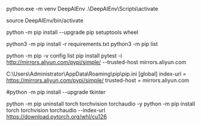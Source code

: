 python.exe -m venv DeepAIEnv
.\DeepAIEnv\Scripts\activate 

source DeepAIEnv/bin/activate 


python -m pip install --upgrade pip setuptools wheel

python3 -m pip install -r requirements.txt
python3 -m pip list

python -m pip -v config list
pip install pytest -i http://mirrors.aliyun.com/pypi/simple/ --trusted-host mirrors.aliyun.com

C:\Users\Administrator\AppData\Roaming\pip\pip.ini
[global]
index-url = https://mirrors.aliyun.com/pypi/simple/
trusted-host = mirrors.aliyun.com


#python -m pip install --upgrade tkinter


python -m pip uninstall torch torchvision torchaudio -y
python -m pip install torch torchvision torchaudio --index-url https://download.pytorch.org/whl/cu126
